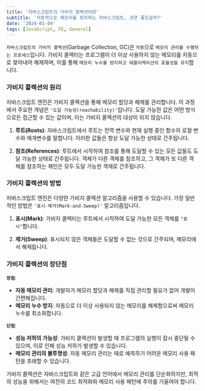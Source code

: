 ```yaml
---
title: '자바스크립트의 가비지 컬렉션이란'
subtitle: '자동적으로 메모리를 정리하는 자바스크립트, 과연 좋은걸까?'
date: '2024-01-04'
tags: [JavaScript, FE, General]
---
```


`자바스크립트의 가비지 콜렉션`(Garbage Collection, GC)은 `자동`으로 `메모리 관리를 수행하는 프로세스`입니다. 가비지 콜렉터는 프로그램이 더 이상 사용하지 않는 메모리를 자동으로 찾아내어 해제하며, 이를 통해 `메모리 누수를 방지하고 애플리케이션의 효율성을 유지`합니다.

### 가비지 콜렉션의 원리

자바스크립트 엔진은 가비지 콜렉션을 통해 메모리 할당과 해제를 관리합니다. 이 과정에서 주요한 개념은 `'도달 가능성(reachability)'`입니다. 도달 가능한 값은 어떤 방식으로든 접근할 수 있는 값이며, 이는 가비지 콜렉션의 대상이 되지 않습니다.

1. **루트(Roots)**: 자바스크립트에서 루트는 전역 변수와 현재 실행 중인 함수의 로컬 변수와 매개변수를 말합니다. 이러한 값들은 항상 도달 가능한 상태로 간주됩니다.

2. **참조(References)**: 루트에서 시작하여 참조를 통해 도달할 수 있는 모든 값들도 도달 가능한 상태로 간주됩니다. 객체가 다른 객체를 참조하고, 그 객체가 또 다른 객체를 참조하는 체인은 모두 도달 가능한 객체로 간주됩니다.

### 가비지 콜렉션의 방법

자바스크립트 엔진은 다양한 가비지 콜렉션 알고리즘을 사용할 수 있습니다. 가장 일반적인 방법은 `'표시-제거(Mark-and-Sweep)'` 알고리즘입니다.

1. **표시(Mark)**: 가비지 콜렉터는 루트에서 시작하여 도달 가능한 모든 객체를 `"표시"`합니다.

2. **제거(Sweep)**: 표시되지 않은 객체들은 도달할 수 없는 것으로 간주되며, 메모리에서 해제됩니다.

### 가비지 콜렉션의 장단점

**`장점`**:
- **자동 메모리 관리**: 개발자가 메모리 할당과 해제를 직접 관리할 필요가 없어 개발이 간편해집니다.
- **메모리 누수 방지**: 자동으로 더 이상 사용되지 않는 메모리를 해제함으로써 메모리 누수를 최소화합니다.

**`단점`**:
- **성능 저하의 가능성**: 가비지 콜렉션이 발생할 때 프로그램의 실행이 잠시 중단될 수 있으며, 이로 인해 성능 저하가 발생할 수 있습니다.
- **메모리 관리의 불투명성**: 자동 메모리 관리는 때로 예측하기 어려운 메모리 사용 패턴을 초래할 수 있습니다.

가비지 콜렉션은 자바스크립트와 같은 고급 언어에서 메모리 관리를 단순화하지만, 최적의 성능을 위해서는 여전히 코드 최적화와 메모리 사용 패턴에 주의를 기울여야 합니다. 